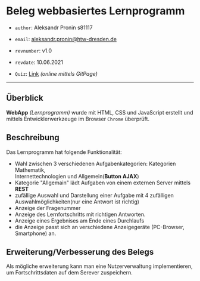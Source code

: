  # Beleg webbasiertes Lernprogramm
- `author`: Aleksandr Pronin s81117

- `email`: aleksandr.pronin@htw-dresden.de

- `revnumber`: v1.0

- `revdate`: 10.06.2021

- `Quiz`: [Link](https://alexandr-pronin.github.io/apquizi/) _(online mittels GitPage)_


---

## Überblick

__WebApp__ _(Lernprogramm)_ wurde mit HTML, CSS und JavaScript erstellt und mittels Entwicklerwerkzeuge im Browser `Chrome` überprüft.


## Beschreibung

Das Lernprogramm hat folgende Funktionalität:
-  Wahl zwischen 3 verschiedenen Aufgabenkategorien: 
Kategorien Mathematik,  
Internettechnologien und Allgemein(__Button AJAX__)
- Kategorie "Allgemain" lädt Aufgaben von einem externen Server mittels __REST__
- zufällige Auswahl und Darstellung einer Aufgabe mit 4 zufälligen Auswahlmöglichkeiten(nur eine Antwort ist richtig)
- Anzeige der Fragenummer
- Anzeige des Lernfortschritts mit richtigen Antworten.
- Anzeige eines Ergebnises am Ende eines Durchlaufs
- die Anzeige passt sich an verschiedene Anzeigegeräte (PC-Browser, Smartphone) an.

## Erweiterung/Verbesserung des Belegs

Als mögliche erweiterung kann man eine Nutzerverwaltung implementieren, um Fortschrittsdaten auf dem Serever zuspeichern.
